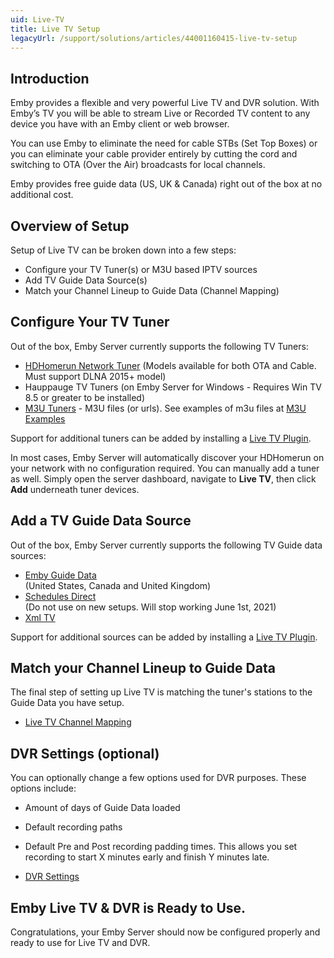 ```yaml
---
uid: Live-TV
title: Live TV Setup
legacyUrl: /support/solutions/articles/44001160415-live-tv-setup
---
```


## Introduction

Emby provides a flexible and very powerful Live TV and DVR solution.  With Emby’s TV you will be able to stream Live or Recorded TV content to any device you have with an Emby client or web browser.

You can use Emby to eliminate the need for cable STBs (Set Top Boxes) or you can eliminate your cable provider entirely by cutting the cord and switching to OTA (Over the Air) broadcasts for local channels.

Emby provides free guide data (US, UK & Canada) right out of the box at no additional cost.

## Overview of Setup

Setup of Live TV can be broken down into a few steps:
* Configure your TV Tuner(s) or M3U based IPTV sources
* Add TV Guide Data Source(s)
* Match your Channel Lineup to Guide Data (Channel Mapping)

## Configure Your TV Tuner

Out of the box, Emby Server currently supports the following TV Tuners:

- [HDHomerun Network Tuner](HDHomeRun-Setup.md) (Models available for both OTA and Cable. Must support DLNA 2015+ model)
- Hauppauge TV Tuners (on Emby Server for Windows - Requires Win TV 8.5 or greater to be installed)
- [M3U Tuners](M3U-Tuners.md)  - M3U files (or urls). See examples of m3u files at [M3U Examples](M3U-Tuners.md#example-m3u)

Support for additional tuners can be added by installing a [Live TV Plugin](Live-TV-Plugins.md).

In most cases, Emby Server will automatically discover your HDHomerun on your network with no configuration required. You can manually add a tuner as well.  Simply open the server dashboard, navigate to **Live TV**, then click **Add** underneath tuner devices.

## Add a TV Guide Data Source

Out of the box, Emby Server currently supports the following TV Guide data sources:

* [Emby Guide Data](Emby-Guide-Data.md)  
  (United States, Canada and United Kingdom)
* [Schedules Direct](Schedules-Direct.md)  
  (Do not use on new setups. Will stop working June 1st, 2021)
* [Xml TV](Xml-Tv.md)

Support for additional sources can be added by installing a [Live TV Plugin](Live-TV-Plugins.md).

## Match your Channel Lineup to Guide Data
The final step of setting up Live TV is matching the tuner's stations to the Guide Data you have setup.

* [Live TV Channel Mapping](Live-TV-Channel-Mapping.md)

## DVR Settings (optional)

You can optionally change a few options used for DVR purposes.  These options include:
* Amount of days of Guide Data loaded
* Default recording paths
* Default Pre and Post recording padding times.  This allows you set recording to start X minutes early and finish Y minutes late.

* [DVR Settings](DVR-Settings.md)

## Emby Live TV & DVR is Ready to Use.
Congratulations, your Emby Server should now be configured properly and ready to use for Live TV and DVR.